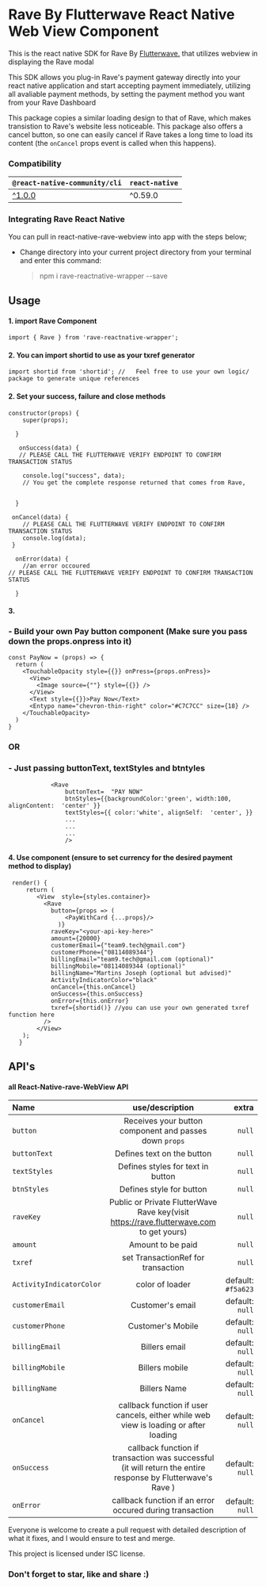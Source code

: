 # Rave By Flutterwave React Native Web View Component

This is the react native SDK for Rave By [Flutterwave.](https://rave.flutterwave.com) that utilizes webview in displaying the Rave modal

This SDK allows you plug-in Rave's payment gateway directly into your react native application and start accepting payment immediately, utilizing all avaliable payment methods, by setting the payment method you want from your Rave Dashboard

This package copies a similar loading design to that of Rave, which makes transistion to Rave's website less noticeable. This package also offers a cancel button, so one can easily cancel if Rave takes a long time to load its content (the `onCancel` props event is called when this happens).

### Compatibility

| `@react-native-community/cli`                                    | `react-native` |
| ---------------------------------------------------------------- | -------------- |
| [^1.0.0](https://github.com/react-native-community/cli/tree/1.x) | ^0.59.0        |

### Integrating Rave React Native

You can pull in react-native-rave-webview into app with the steps below;

-   Change directory into your current project directory from your terminal and enter this command:

    > npm i rave-reactnative-wrapper --save

## Usage

#### 1. import Rave Component

    import { Rave } from 'rave-reactnative-wrapper';

#### 2. You can import shortid to use as your txref generator

    import shortid from 'shortid'; //   Feel free to use your own logic/ package to generate unique references

#### 2. Set your success, failure and close methods

    constructor(props) {
        super(props);

      }

       onSuccess(data) {
       // PLEASE CALL THE FLUTTERWAVE VERIFY ENDPOINT TO CONFIRM TRANSACTION STATUS

        console.log("success", data);
        // You get the complete response returned that comes from Rave,


      }

     onCancel(data) {
    	// PLEASE CALL THE FLUTTERWAVE VERIFY ENDPOINT TO CONFIRM TRANSACTION STATUS
    	console.log(data);
     }

      onError(data) {
        //an error occoured
    // PLEASE CALL THE FLUTTERWAVE VERIFY ENDPOINT TO CONFIRM TRANSACTION STATUS

      }

#### 3.

### - Build your own Pay button component (Make sure you pass down the props.onpress into it)

```
const PayNow = (props) => {
  return (
    <TouchableOpacity style={{}} onPress={props.onPress}>
      <View>
        <Image source={""} style={{}} />
      </View>
      <Text style={{}}>Pay Now</Text>
      <Entypo name="chevron-thin-right" color="#C7C7CC" size={18} />
    </TouchableOpacity>
  )
}
```

### OR

### - Just passing buttonText, textStyles and btntyles

```
            <Rave
                buttonText=  "PAY NOW"
                btnStyles={{backgroundColor:'green', width:100, alignContent:  'center' }}
                textStyles={{ color:'white', alignSelf:  'center', }}
                ...
                ...
                ...
                />
```

#### 4. Use component (ensure to set currency for the desired payment method to display)

     render() {
         return (
            <View  style={styles.container}>
              <Rave
                button={props => (
                    <PayWithCard {...props}/>
                  )}
                raveKey="<your-api-key-here>"
                amount={20000}
                customerEmail={"team9.tech@gmail.com"}
                customerPhone={"08114089344"}
                billingEmail="team9.tech@gmail.com (optional)"
                billingMobile="08114089344 (optional)"
                billingName="Martins Joseph (optional but advised)"
                ActivityIndicatorColor="black"
                onCancel={this.onCancel}
                onSuccess={this.onSuccess}
                onError={this.onError}
                txref={shortid()} //you can use your own generated txref function here
              />
            </View>
        );
       }

## API's

#### [](https://github.com/react-native-nigeria/react-native-rave-webview#API)all React-Native-rave-WebView API

| Name                     |                                               use/description                                               |              extra |
| :----------------------- | :---------------------------------------------------------------------------------------------------------: | -----------------: |
| `button`                 |                           Receives your button component and passes down `props`                            |             `null` |
| `buttonText`             |                                         Defines text on the button                                          |             `null` |
| `textStyles`             |                                      Defines styles for text in button                                      |             `null` |
| `btnStyles`              |                                          Defines style for button                                           |             `null` |
| `raveKey`                |           Public or Private FlutterWave Rave key(visit https://rave.flutterwave.com to get yours)           |             `null` |
| `amount`                 |                                              Amount to be paid                                              |             `null` |
| `txref`                  |                                     set TransactionRef for transaction                                      |             `null` |
| `ActivityIndicatorColor` |                                               color of loader                                               | default: `#f5a623` |
| `customerEmail`          |                                              Customer's email                                               |    default: `null` |
| `customerPhone`          |                                              Customer's Mobile                                              |    default: `null` |
| `billingEmail`           |                                                Billers email                                                |    default: `null` |
| `billingMobile`          |                                               Billers mobile                                                |    default: `null` |
| `billingName`            |                                                Billers Name                                                 |    default: `null` |
| `onCancel`               |            callback function if user cancels, either while web view is loading or after loading             |    default: `null` |
| `onSuccess`              | callback function if transaction was successful (it will return the entire response by Flutterwave's Rave ) |    default: `null` |
| `onError`                |                          callback function if an error occured during transaction                           |    default: `null` |

Everyone is welcome to create a pull request with detailed description of what it fixes, and I would ensure to test and merge.

This project is licensed under ISC license.

### Don't forget to star, like and share :)
